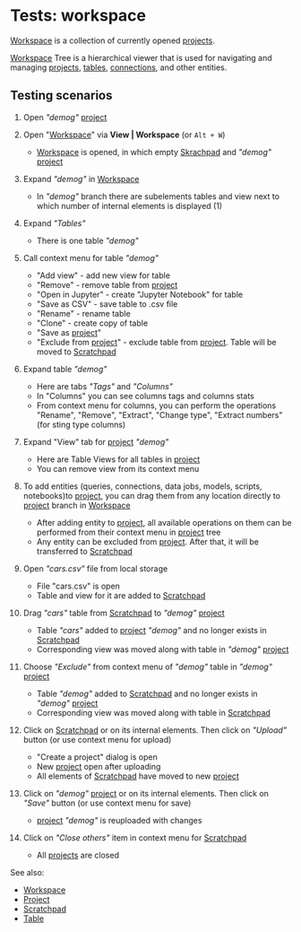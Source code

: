 <!-- TITLE: Tests: Workspace -->
<!-- SUBTITLE: -->

# Tests: workspace

[Workspace](workspace.md) is a collection of currently opened [projects](project.md).

[Workspace](../features/workspace) Tree is a hierarchical viewer that is used for navigating and managing [projects](../entities/project),
[tables](table.md), [connections](../access/data-connection.md), and other entities.

## Testing scenarios

1. Open *"demog"* [project](project.md)

1. Open "[Workspace](workspace.md)" via **View | Workspace** (or ```Alt + W```)
   * [Workspace](workspace.md) is opened, in which empty [Skrachpad](../entities.md) and *"demog"* [project](project.md)

1. Expand *"demog"* in [Workspace](workspace.md)
   * In *"demog"* branch there are subelements tables and view next to which number of internal elements is displayed (1)

1. Expand *"Tables"*
   * There is one table *"demog"*

1. Call context menu for table *"demog"*
   * "Add view" - add new view for table
   * "Remove" - remove table from [project](project.md)
   * "Open in Jupyter" - create "Jupyter Notebook" for table
   * "Save as CSV" - save table to .csv file
   * "Rename" - rename table
   * "Clone" - create copy of table
   * "Save as [project](project.md)"
   * "Exclude from [project](project.md)" - exclude table from [project](project.md). Table will be moved to [Scratchpad](scratchpad.md)

1. Expand table *"demog"*
   * Here are tabs *"Tags"* and *"Columns"*
   * In "Columns" you can see columns tags and columns stats
   * From context menu for columns, you can perform the operations "Rename", "Remove", "Extract", "Change type", "Extract numbers" (for sting type columns)

1. Expand "View" tab for [project](project.md) *"demog"*
   * Here are Table Views for all tables in [project](project.md)
   * You can remove view from its context menu

1. To add entities (queries, connections, data jobs, models, scripts, notebooks)to [project](project.md), 
   you can drag them from any location directly to [project](project.md) branch in [Workspace](workspace.md)
   * After adding entity to [project](project.md), all available operations on them can be performed from 
     their context menu in [project](project.md) tree
   * Any entity can be excluded from [project](project.md). After that, it will be transferred to 
     [Scratchpad](scratchpad.md)

1. Open *"cars.csv"* file from local storage
   * File "cars.csv" is open
   * Table and view for it are added to [Scratchpad](scratchpad.md)

1. Drag *"cars"* table from [Scratchpad](scratchpad.md) to *"demog"* [project](project.md)
   * Table *"cars"* added to [project](project.md) *"demog"* and no longer exists in [Scratchpad](scratchpad.md)
   * Corresponding view was moved along with table in *"demog"* [project](project.md)

1. Choose *"Exclude"* from context menu of *"demog"* table in *"demog"* [project](project.md)
   * Table *"demog"* added to [Scratchpad](scratchpad.md) and no longer exists in *"demog"* [project](project.md)
   * Corresponding view was moved along with table in [Scratchpad](scratchpad.md)

1. Click on [Scratchpad](scratchpad.md) or on its internal elements. Then click on *"Upload"* button (or use context menu for upload)
   * "Create a project" dialog is open
   * New [project](project.md) open after uploading
   * All elements of [Scratchpad](scratchpad.md) have moved to new [project](project.md)

1. Click on *"demog"* [project](project.md) or on its internal elements. Then click on *"Save"* button (or use context menu for save)
   * [project](project.md) *"demog"* is reuploaded with changes

1. Click on *"Close others"* item in context menu for [Scratchpad](scratchpad.md)
   * All [projects](project.md) are closed


See also:
* [Workspace](workspace.md)
* [Project](project.md)
* [Scratchpad](scratchpad.md)
* [Table](table.md)
